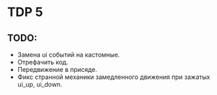 # TDP 5

## TODO:
* Замена ui событий на кастомные.
* Отрефачить код.
* Передвижение в присяде.
* Фикс странной механики замедленного движения при зажатых ui_up, ui_down.
